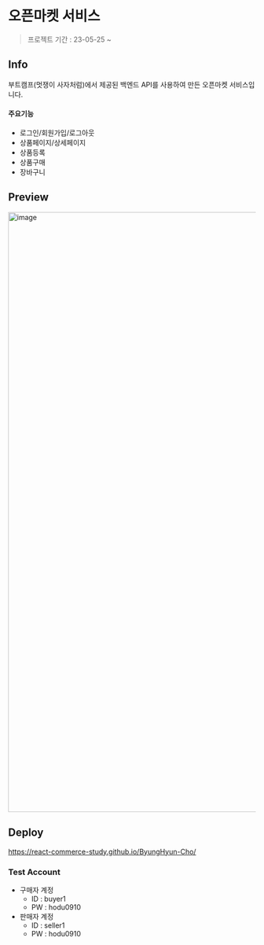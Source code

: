 # 오픈마켓 서비스

> 프로젝트 기간 : 23-05-25 ~

## Info

부트캠프(멋쟁이 사자처럼)에서 제공된 백엔드 API를 사용하여 만든 오픈마켓 서비스입니다.

#### 주요기능

- 로그인/회원가입/로그아웃
- 상품페이지/상세페이지
- 상품등록
- 상품구매
- 장바구니

## Preview

<img width="1221" alt="image" src="https://github.com/React-Commerce-Study/ByungHyun-Cho/assets/102468625/6e188d36-0fc8-4490-b9c4-649d544c8d18">

## Deploy

https://react-commerce-study.github.io/ByungHyun-Cho/

### Test Account

- 구매자 계정
  - ID : buyer1
  - PW : hodu0910
- 판매자 계정
  - ID : seller1
  - PW : hodu0910
